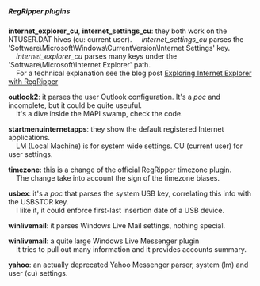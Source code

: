 
##### RegRipper plugins

**internet_explorer_cu**, **internet_settings_cu**: they both work on the NTUSER.DAT hives (cu: current user).
&nbsp;&nbsp;&nbsp;&nbsp;*internet_settings_cu* parses the 'Software\Microsoft\Windows\CurrentVersion\Internet Settings' key.  
&nbsp;&nbsp;&nbsp;&nbsp;*internet_explorer_cu* parses many keys under the 'Software\Microsoft\Internet Explorer' path.  
&nbsp;&nbsp;&nbsp;&nbsp;For a technical explanation see the blog post [Exploring Internet Explorer with RegRipper](http://blog.digital-forensics.it/2012/05/exploring-internet-explorer-with.html)

**outlook2**: it parses the user Outlook configuration. It's a *poc* and incomplete, but it could be quite useuful.  
&nbsp;&nbsp;&nbsp;&nbsp;It's a dive inside the MAPI swamp, check the code.
    
**startmenuinternetapps**: they show the default registered Internet applications.  
&nbsp;&nbsp;&nbsp;&nbsp;LM (Local Machine) is for system wide settings. CU (current user) for user settings.

**timezone**: this is a change of the official RegRipper timezone plugin.  
&nbsp;&nbsp;&nbsp;&nbsp;The change take into account the sign of the timezone biases.

**usbex**: it's a *poc* that parses the system USB key, correlating this info with the USBSTOR key.  
&nbsp;&nbsp;&nbsp;&nbsp;I like it, it could enforce first-last insertion date of a USB device.

**winlivemail**: it parses Windows Live Mail settings, nothing special.  

**winlivemail**: a quite large Windows Live Messenger plugin  
&nbsp;&nbsp;&nbsp;&nbsp;It tries to pull out many information and it provides accounts summary.

**yahoo**: an actually deprecated Yahoo Messenger parser, system (lm) and user (cu) settings.  


